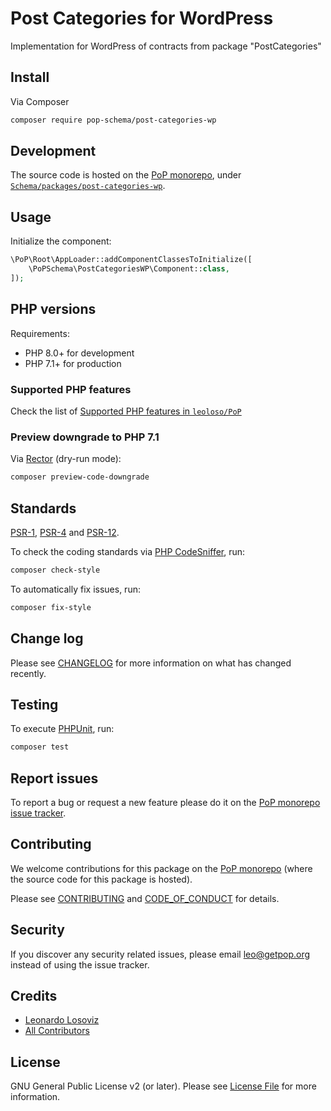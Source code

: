 # Post Categories for WordPress

<!--
[![Build Status][ico-travis]][link-travis]
[![Quality Score][ico-code-quality]][link-code-quality]
[![Software License][ico-license]](LICENSE.md)
[![Latest Version on Packagist][ico-version]][link-packagist]
[![Coverage Status][ico-scrutinizer]][link-scrutinizer]
[![Total Downloads][ico-downloads]][link-downloads]
-->

Implementation for WordPress of contracts from package "PostCategories"

## Install

Via Composer

``` bash
composer require pop-schema/post-categories-wp
```

## Development

The source code is hosted on the [PoP monorepo](https://github.com/leoloso/PoP), under [`Schema/packages/post-categories-wp`](https://github.com/leoloso/PoP/tree/master/layers/Schema/packages/post-categories-wp).

## Usage

Initialize the component:

``` php
\PoP\Root\AppLoader::addComponentClassesToInitialize([
    \PoPSchema\PostCategoriesWP\Component::class,
]);
```

## PHP versions

Requirements:

- PHP 8.0+ for development
- PHP 7.1+ for production

### Supported PHP features

Check the list of [Supported PHP features in `leoloso/PoP`](https://github.com/leoloso/PoP/#supported-php-features)

### Preview downgrade to PHP 7.1

Via [Rector](https://github.com/rectorphp/rector) (dry-run mode):

```bash
composer preview-code-downgrade
```

## Standards

[PSR-1](https://www.php-fig.org/psr/psr-1), [PSR-4](https://www.php-fig.org/psr/psr-4) and [PSR-12](https://www.php-fig.org/psr/psr-12).

To check the coding standards via [PHP CodeSniffer](https://github.com/squizlabs/PHP_CodeSniffer), run:

``` bash
composer check-style
```

To automatically fix issues, run:

``` bash
composer fix-style
```

## Change log

Please see [CHANGELOG](CHANGELOG.md) for more information on what has changed recently.

## Testing

To execute [PHPUnit](https://phpunit.de/), run:

``` bash
composer test
```

## Report issues

To report a bug or request a new feature please do it on the [PoP monorepo issue tracker](https://github.com/leoloso/PoP/issues).

## Contributing

We welcome contributions for this package on the [PoP monorepo](https://github.com/leoloso/PoP) (where the source code for this package is hosted).

Please see [CONTRIBUTING](CONTRIBUTING.md) and [CODE_OF_CONDUCT](CODE_OF_CONDUCT.md) for details.

## Security

If you discover any security related issues, please email leo@getpop.org instead of using the issue tracker.

## Credits

- [Leonardo Losoviz][link-author]
- [All Contributors][link-contributors]

## License

GNU General Public License v2 (or later). Please see [License File](LICENSE.md) for more information.

[ico-version]: https://img.shields.io/packagist/v/pop-schema/post-categories-wp.svg?style=flat-square
[ico-license]: https://img.shields.io/badge/license-GPLv2-brightgreen.svg?style=flat-square
[ico-travis]: https://img.shields.io/travis/pop-schema/post-categories-wp/master.svg?style=flat-square
[ico-scrutinizer]: https://img.shields.io/scrutinizer/coverage/g/pop-schema/post-categories-wp.svg?style=flat-square
[ico-code-quality]: https://img.shields.io/scrutinizer/g/pop-schema/post-categories-wp.svg?style=flat-square
[ico-downloads]: https://img.shields.io/packagist/dt/pop-schema/post-categories-wp.svg?style=flat-square

[link-packagist]: https://packagist.org/packages/pop-schema/post-categories-wp
[link-travis]: https://travis-ci.org/pop-schema/post-categories-wp
[link-scrutinizer]: https://scrutinizer-ci.com/g/pop-schema/post-categories-wp/code-structure
[link-code-quality]: https://scrutinizer-ci.com/g/pop-schema/post-categories-wp
[link-downloads]: https://packagist.org/packages/pop-schema/post-categories-wp
[link-author]: https://github.com/leoloso
[link-contributors]: ../../../../../../contributors
